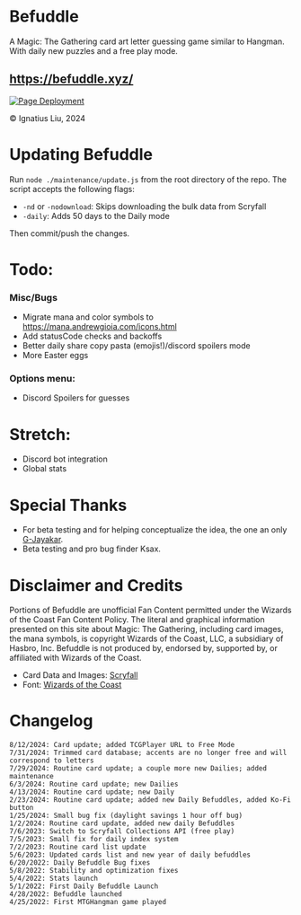 # Befuddle
A Magic: The Gathering card art letter guessing game similar to Hangman. With daily new puzzles and a free play mode.

## https://befuddle.xyz/

[![Page Deployment](https://github.com/suitangi/Befuddle/actions/workflows/static.yml/badge.svg)](https://github.com/suitangi/Befuddle/actions/workflows/static.yml)

© Ignatius Liu, 2024

# Updating Befuddle
Run `node ./maintenance/update.js` from the root directory of the repo. The script accepts the following flags:
- `-nd` or `-nodownload`: Skips downloading the bulk data from Scryfall
- `-daily`: Adds 50 days to the Daily mode

Then commit/push the changes.

# Todo:

### Misc/Bugs
-   Migrate mana and color symbols to https://mana.andrewgioia.com/icons.html
-   Add statusCode checks and backoffs
-   Better daily share copy pasta (emojis!)/discord spoilers mode
-   More Easter eggs

### Options menu:
-   Discord Spoilers for guesses

# Stretch:
-   Discord bot integration
-   Global stats

# Special Thanks
-   For beta testing and for helping conceptualize the idea, the one an only [G-Jayakar](https://github.com/G-Jayakar).
-   Beta testing and pro bug finder Ksax.

# Disclaimer and Credits
Portions of Befuddle are unofficial Fan Content permitted under the Wizards of the Coast Fan Content Policy. The literal and graphical information presented on this site about Magic: The Gathering, including card images, the mana symbols, is copyright Wizards of the Coast, LLC, a subsidiary of Hasbro, Inc. Befuddle is not produced by, endorsed by, supported by, or affiliated with Wizards of the Coast.

- Card Data and Images: [Scryfall](https://scryfall.com/)
- Font: [Wizards of the Coast](https://company.wizards.com/en)

# Changelog
```
8/12/2024: Card update; added TCGPlayer URL to Free Mode
7/31/2024: Trimmed card database; accents are no longer free and will correspond to letters
7/29/2024: Routine card update; a couple more new Dailies; added maintenance
6/3/2024: Routine card update; new Dailies
4/13/2024: Routine card update; new Daily
2/23/2024: Routine card update; added new Daily Befuddles, added Ko-Fi button
1/25/2024: Small bug fix (daylight savings 1 hour off bug)
1/2/2024: Routine card update, added new daily Befuddles
7/6/2023: Switch to Scryfall Collections API (free play)
7/5/2023: Small fix for daily index system
7/2/2023: Routine card list update
5/6/2023: Updated cards list and new year of daily befuddles
6/20/2022: Daily Befuddle Bug fixes
5/8/2022: Stability and optimization fixes
5/4/2022: Stats launch
5/1/2022: First Daily Befuddle Launch
4/28/2022: Befuddle launched
4/25/2022: First MTGHangman game played
```
